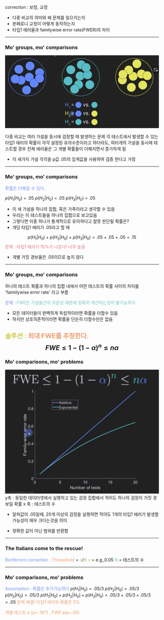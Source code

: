 correction : 보정, 교정

- 다중 비교의 의미와 왜 문제를 일으키는지
- 본페로니 교정이 어떻게 동작하는지
- 타입1 에러율과 familywise error rate(FWER)의 차이

---
### Mo' groups, mo' comparisons
![111.Pasted image 20240910143114](../pic/9.Hypothesis%20testing/111.Pasted%20image%2020240910143114.png)

다중 비교는 여러 가설을 동시에 검정할 때 발생하는 문제
각 테스트에서 발생할 수 있는 타입1 에러의 확률이 각각 설정된 유의수준이라고 하더라도, 여러개의 가설을 동시에 테스트할 경우 전체 에러율은 그 개별 확률들이 더해지면서 증가하게 됨

- 이 세가지 가설 각각을 p값 .05의 임계값을 사용하여 검증 한다고 가정

---
### Mo' groups, mo' comparisons

<span style="color:rgb(118, 147, 234)">확률은 더해질 수 있다.</span> 

$p(H_1|H_0)$ = .05
$p(H_2|H_0)$ = .05
$p(H_3|H_0)$ = .05

- 이 세 가설을 하나의 집합, 혹은 가족이라고 생각할 수 있음
- 우리는 이 테스트들을 하나의 집합으로 보고있음
- 그렇다면 이중 하나가 통계적으로 유의하다고 잘못 판단될 확률은?
- 개당 타입1 에러가 .05라고 할 때

$$p(H_1|H_0)+p(H_2|H_0)+p(H_3|H_0) = .05+.05+.05 = .15$$
<span style="color:rgb(230, 122, 122)">문제 : 타입1 에러가 15%가 나온다! 너무 높음</span> 
- 개별 거짓 경보율은 .05이므로 높지 않다
---
### Mo' groups, mo' comparisons

하나의 테스트 확률과 하나의 집합 내에서 어떤 테스트의 확률 사이의 차이를 'faimilywise error rate' 라고 부름

<span style="color:rgb(118, 147, 234)">문제 :</span>
<span style="color:rgb(116, 195, 194)">FWE은 가설들간의 의존성 때문에 정확히 계산하는것이 불가능하다
</span> 
- 모든 데이터들이 완벽하게 독립적이라면 확률을 더할수 있음
- 하지만 상호의존적이라면 확률을 단순히 더할수만은 없음

<span style="color:rgb(205, 205, 81)">솔루션 :</span>
<span style="color:rgb(236, 158, 111)">최대 FWE를 추정한다.</span> 
$$FWE \leq 1-(1-\alpha)^n \leq n\alpha$$
---
### Mo' comparisons, mo' problems

![111.Pasted image 20240910160740](../pic/9.Hypothesis%20testing/111.Pasted%20image%2020240910160740.png)
y축 : 동일한 데이터셋에서 실행하고 있는 검정 집합에서 적어도 하나의 검정이 거짓 경보일 확률
x 축 : 테스트의 수
- 알파값이 .05일때, 20개 이상의 검정을 실행하면 적어도 1개의 타입1 에러가 발생할 가능성이 매우 크다는것을 의미 

- 정확한 값이 아닌 범위를 반환함

---
### The Italians come to the rescue!

<span style="color:rgb(118, 147, 234)">Bonferroni correction : </span> 
 <span style="color:rgb(236, 158, 111)">Threashold</span>  = <span style="color:rgb(205, 205, 81)">a</span>/<span style="color:rgb(116, 195, 194)">N</span> 
 <span style="color:rgb(205, 205, 81)">a</span>  = e.g.,0.05
 <span style="color:rgb(116, 195, 194)">N</span>  = 테스트의 수

---
### Mo' comparisons, mo' problems

<span style="color:rgb(118, 147, 234)">Assumption : 확률은 추가가능하다</span> 
$p(H_1|H_0) = .05/3$
$p(H_2|H_0) = .05/3$
$p(H_3|H_0) = .05/3$
$p(H_1|H_0)+p(H_2|H_0)+p(H_3|H_0)=.05/3+.05/3+.05/3 =.05$
<span style="color:rgb(236, 158, 111)">문제 해결! 타입1 에러의 확률은 5%</span>

<span style="color:rgb(236, 158, 111)">개별 테스트 a (p= .167) , FWE a(p=.05)</span> 
